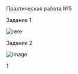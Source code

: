 Практическая работа №5

Задание 1

![rere](https://github.com/user-attachments/assets/657ce98a-8a1e-42ea-837f-0b06b0142edd)

Задание 2

![image](https://github.com/user-attachments/assets/ce2155f0-1357-4da2-800d-a99b50c448cc)

1
